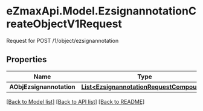 # eZmaxApi.Model.EzsignannotationCreateObjectV1Request
Request for POST /1/object/ezsignannotation

## Properties

Name | Type | Description | Notes
------------ | ------------- | ------------- | -------------
**AObjEzsignannotation** | [**List&lt;EzsignannotationRequestCompound&gt;**](EzsignannotationRequestCompound.md) |  | 

[[Back to Model list]](../README.md#documentation-for-models) [[Back to API list]](../README.md#documentation-for-api-endpoints) [[Back to README]](../README.md)


